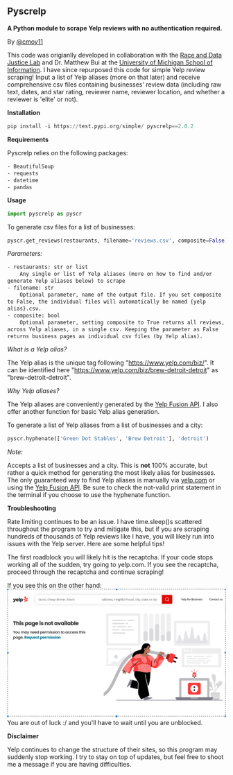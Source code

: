 ## Pyscrelp
**A Python module to scrape Yelp reviews with no authentication required.**

By [@cmoy11](https://github.com/cmoy11)

This code was origianlly developed in collaboration with the [Race and Data Justice Lab](https://www.radjusticelab.com/) and Dr. Matthew Bui at the [University of Michigan School of Information](https://www.si.umich.edu/). I have since repurposed this code for simple Yelp review scraping! Input a list of Yelp aliases (more on that later) and receive comprehensive csv files containing businesses' review data (including raw text, dates, and star rating, reviewer name, reviewer location, and whether a reviewer is 'elite' or not).

**Installation**

``` python
pip install -i https://test.pypi.org/simple/ pyscrelp==2.0.2
```

**Requirements**

Pyscrelp relies on the following packages:

    - BeautifulSoup
    - requests
    - datetime
    - pandas

**Usage**

```python
import pyscrelp as pyscr
```    

To generate csv files for a list of businesses:
```python
pyscr.get_reviews(restaurants, filename='reviews.csv', composite=False)
```
*Parameters:*

    - restaurants: str or list
        Any single or list of Yelp aliases (more on how to find and/or generate Yelp aliases below) to scrape
    - filename: str
        Optional parameter, name of the output file. If you set composite to False, the individual files will automatically be named {yelp alias}.csv.
    - composite: bool
        Optional parameter, setting composite to True returns all reviews, across Yelp aliases, in a single csv. Keeping the parameter as False returns business pages as individual csv files (by Yelp alias).
 
*What is a Yelp alias?*

The Yelp alias is the unique tag following "https://www.yelp.com/biz/". It can be identified here "https://www.yelp.com/biz/brew-detroit-detroit" as "brew-detroit-detroit".

*Why Yelp aliases?*

The Yelp aliases are conveniently generated by the [Yelp Fusion  API](https://www.yelp.com/developers/documentation/v3/get_started). I also offer another function for basic Yelp alias generation.

To generate a list of Yelp aliases from a list of businesses and a city:
```python
pyscr.hyphenate(['Green Dot Stables', 'Brew Detroit'], 'detroit')
```
*Note:* 

Accepts a list of businesses and a city. This is **not** 100% accurate, but rather a quick method for generating the most likely alias for businesses. The only guaranteed way to find Yelp aliases is manually via [yelp.com](yelp.com) or using the [Yelp Fusion  API](https://www.yelp.com/developers/documentation/v3/get_started). Be sure to check the not-valid print statement in the terminal if you choose to use the hyphenate function.

**Troubleshooting**

Rate limiting continues to be an issue. I have time.sleep()s scattered throughout the program to try and mitigate this, but if you are scraping hundreds of thousands of Yelp reviews like I have, you will likely run into issues with the Yelp server. Here are some helpful tips! 

The first roadblock you will likely hit is the recaptcha. If your code stops working all of the sudden, try going to yelp.com. If you see the recaptcha, proceed through the recaptcha and continue scraping!

If you see this on the other hand:
![image](images/troubleshooting.png)
You are out of luck :/ and you'll have to wait until you are unblocked.

**Disclaimer**

Yelp continues to change the structure of their sites, so this program may suddenly stop working. I try to stay on top of updates, but feel free to shoot me a message if you are having difficulties.
